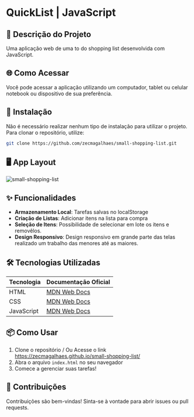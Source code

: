# QuickList | JavaScript

## 📝 Descrição do Projeto
Uma aplicação web de uma to do shopping list desenvolvida com JavaScript.

## 🌐 Como Acessar
Você pode acessar a aplicação utilizando um computador, tablet ou celular notebook ou dispositivo de sua preferência.

## 🚀 Instalação
Não é necessário realizar nenhum tipo de instalação para utilizar o projeto. Para clonar o repositório, utilize:

```bash
git clone https://github.com/zecmagalhaes/small-shopping-list.git
```

## 🖥️ App Layout
![small-shopping-list](https://github.com/user-attachments/assets/ac019033-4591-4ee9-9507-5fff93e3af4d)


## ✨ Funcionalidades
- **Armazenamento Local**: Tarefas salvas no localStorage
- **Criação de Listas**: Adicionar itens na lista para compra
- **Seleção de Itens**: Possibilidade de selecionar em lote os itens e removêlos.
- **Design Responsivo**: Design responsivo em grande parte das telas realizado um trabalho das menores até as maiores.

## 🛠️ Tecnologias Utilizadas
| Tecnologia | Documentação Oficial |
|------------|----------------------|
| HTML       | [MDN Web Docs](https://developer.mozilla.org/pt-BR/docs/Web/HTML) | Criação do DOM
| CSS        | [MDN Web Docs](https://developer.mozilla.org/pt-BR/docs/Web/CSS) | Estilização e responsividade
| JavaScript | [MDN Web Docs](https://developer.mozilla.org/pt-BR/docs/Web/JavaScript) | Criação de funções e validação dos campos de input

## 📦 Como Usar
1. Clone o repositório / Ou Acesse o link https://zecmagalhaes.github.io/small-shopping-list/
2. Abra o arquivo `index.html` no seu navegador
3. Comece a gerenciar suas tarefas!

## 🤝 Contribuições
Contribuições são bem-vindas! Sinta-se à vontade para abrir issues ou pull requests.
